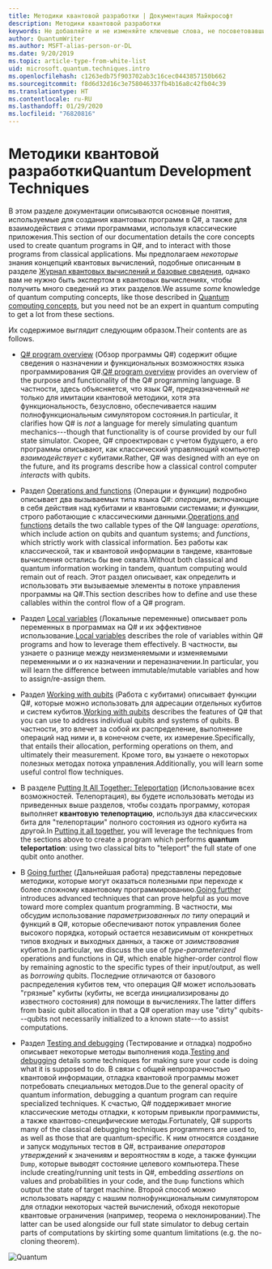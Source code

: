 ```yaml
---
title: Методики квантовой разработки | Документация Майкрософт
description: Методики квантовой разработки
keywords: Не добавляйте и не изменяйте ключевые слова, не посоветовавшись с консультантом SEO.
author: QuantumWriter
ms.author: MSFT-alias-person-or-DL
ms.date: 9/20/2019
ms.topic: article-type-from-white-list
uid: microsoft.quantum.techniques.intro
ms.openlocfilehash: c1263edb75f903702ab3c16cec0443857150b662
ms.sourcegitcommit: f8d6d32d16c3e758046337fb4b16a8c42fb04c39
ms.translationtype: HT
ms.contentlocale: ru-RU
ms.lasthandoff: 01/29/2020
ms.locfileid: "76820816"
---
```

# <a name="quantum-development-techniques"></a><span data-ttu-id="e0ed8-104">Методики квантовой разработки</span><span class="sxs-lookup"><span data-stu-id="e0ed8-104">Quantum Development Techniques</span></span>

<span data-ttu-id="e0ed8-105">В этом разделе документации описываются основные понятия, используемые для создания квантовых программ в Q#, а также для взаимодействия с этими программами, используя классические приложения.</span><span class="sxs-lookup"><span data-stu-id="e0ed8-105">This section of our documentation details the core concepts used to create quantum programs in Q#, and to interact with those programs from classical applications.</span></span>
<span data-ttu-id="e0ed8-106">Мы предполагаем *некоторые* знания концепций квантовых вычислений, подобные описанным в разделе [Журнал квантовых вычислений и базовые сведения](xref:microsoft.quantum.concepts.intro), однако вам не нужно быть экспертом в квантовых вычислениях, чтобы получить много сведений из этих разделов.</span><span class="sxs-lookup"><span data-stu-id="e0ed8-106">We assume *some* knowledge of quantum computing concepts, like those described in [Quantum computing concepts](xref:microsoft.quantum.concepts.intro), but you need not be an expert in quantum computing to get a lot from these sections.</span></span>

<span data-ttu-id="e0ed8-107">Их содержимое выглядит следующим образом.</span><span class="sxs-lookup"><span data-stu-id="e0ed8-107">Their contents are as follows.</span></span>

- <span data-ttu-id="e0ed8-108">[Q# program overview](xref:microsoft.quantum.techniques.file-structure) (Обзор программы Q#) содержит общие сведения о назначении и функциональных возможностях языка программирования Q#.</span><span class="sxs-lookup"><span data-stu-id="e0ed8-108">[Q# program overview](xref:microsoft.quantum.techniques.file-structure) provides an overview of the purpose and functionality of the Q# programming language.</span></span> 
    <span data-ttu-id="e0ed8-109">В частности, здесь объясняется, что язык Q#, предназначенный *не* только для имитации квантовой методики, хотя эта функциональность, безусловно, обеспечивается нашим полнофункциональным симулятором состояния.</span><span class="sxs-lookup"><span data-stu-id="e0ed8-109">In particular, it clarifies how Q# is *not* a language for merely simulating quantum mechanics---though that functionality is of course provided by our full state simulator.</span></span> 
    <span data-ttu-id="e0ed8-110">Скорее, Q# спроектирован с учетом будущего, а его программы описывают, как классический управляющий компьютер *взаимодействует* с кубитами.</span><span class="sxs-lookup"><span data-stu-id="e0ed8-110">Rather, Q# was designed with an eye on the future, and its programs describe how a classical control computer *interacts* with qubits.</span></span> 

- <span data-ttu-id="e0ed8-111">Раздел [Operations and functions](xref:microsoft.quantum.techniques.opsandfunctions) (Операции и функции) подробно описывает два вызываемых типа языка Q#: *операции*, включающие в себя действия над кубитами и квантовыми системами; и *функции*, строго работающие с классическими данными.</span><span class="sxs-lookup"><span data-stu-id="e0ed8-111">[Operations and functions](xref:microsoft.quantum.techniques.opsandfunctions) details the two callable types of the Q# language: *operations*, which include action on qubits and quantum systems; and *functions*, which strictly work with classical information.</span></span> 
    <span data-ttu-id="e0ed8-112">Без работы как классической, так и квантовой информации в тандеме, квантовые вычисления остались бы вне охвата.</span><span class="sxs-lookup"><span data-stu-id="e0ed8-112">Without both classical and quantum information working in tandem, quantum computing would remain out of reach.</span></span> 
    <span data-ttu-id="e0ed8-113">Этот раздел описывает, как определить и использовать эти вызываемые элементы в потоке управления программы на Q#.</span><span class="sxs-lookup"><span data-stu-id="e0ed8-113">This section describes how to define and use these callables within the control flow of a Q# program.</span></span>

- <span data-ttu-id="e0ed8-114">Раздел [Local variables](xref:microsoft.quantum.techniques.local-variables) (Локальные переменные) описывает роль переменных в программах на Q# и их эффективное использование.</span><span class="sxs-lookup"><span data-stu-id="e0ed8-114">[Local variables](xref:microsoft.quantum.techniques.local-variables) describes the role of variables within Q# programs and how to leverage them effectively.</span></span> 
    <span data-ttu-id="e0ed8-115">В частности, вы узнаете о разнице между неизменяемыми и изменяемыми переменными и о их назначении и переназначении.</span><span class="sxs-lookup"><span data-stu-id="e0ed8-115">In particular, you will learn the difference between immutable/mutable variables and how to assign/re-assign them.</span></span>

- <span data-ttu-id="e0ed8-116">Раздел [Working with qubits](xref:microsoft.quantum.techniques.qubits) (Работа с кубитами) описывает функции Q#, которые можно использовать для адресации отдельных кубитов и систем кубитов.</span><span class="sxs-lookup"><span data-stu-id="e0ed8-116">[Working with qubits](xref:microsoft.quantum.techniques.qubits) describes the features of Q# that you can use to address individual qubits and systems of qubits.</span></span> 
    <span data-ttu-id="e0ed8-117">В частности, это влечет за собой их распределение, выполнение операций над ними и, в конечном счете, их измерение.</span><span class="sxs-lookup"><span data-stu-id="e0ed8-117">Specifically, that entails their allocation, performing operations on them, and ultimately their measurement.</span></span> 
    <span data-ttu-id="e0ed8-118">Кроме того, вы узнаете о некоторых полезных методах потока управления.</span><span class="sxs-lookup"><span data-stu-id="e0ed8-118">Additionally, you will learn some useful control flow techniques.</span></span>

- <span data-ttu-id="e0ed8-119">В разделе [Putting It All Together: Teleportation](xref:microsoft.quantum.techniques.puttingittogether) (Использование всех возможностей. Телепортация), вы будете использовать методы из приведенных выше разделов, чтобы создать программу, которая выполняет **квантовую телепортацию**, используя два классических бита для "телепортации" полного состояния из одного кубита на другой.</span><span class="sxs-lookup"><span data-stu-id="e0ed8-119">In [Putting it all together](xref:microsoft.quantum.techniques.puttingittogether), you will leverage the techniques from the sections above to create a program which performs **quantum teleportation**: using two classical bits to "teleport" the full state of one qubit onto another.</span></span>

- <span data-ttu-id="e0ed8-120">В [Going further](xref:microsoft.quantum.techniques.going-further) (Дальнейшая работа) представлены передовые методики, которые могут оказаться полезными при переходе к более сложному квантовому программированию.</span><span class="sxs-lookup"><span data-stu-id="e0ed8-120">[Going further](xref:microsoft.quantum.techniques.going-further) introduces advanced techniques that can prove helpful as you move toward more complex quantum programming.</span></span> 
    <span data-ttu-id="e0ed8-121">В частности, мы обсудим использование *параметризованных по типу* операций и функций в Q#, которые обеспечивают поток управления более высокого порядка, который остается независимым от конкретных типов входных и выходных данных, а также от *заимствования* кубитов.</span><span class="sxs-lookup"><span data-stu-id="e0ed8-121">In particular, we discuss the use of *type-parameterized* operations and functions in Q#, which enable higher-order control flow by remaining agnostic to the specific types of their input/output, as well as *borrowing* qubits.</span></span> 
    <span data-ttu-id="e0ed8-122">Последние отличаются от базового распределения кубитов тем, что операция Q# может использовать "грязные" кубиты (кубиты, не всегда инициализированы до известного состояния) для помощи в вычислениях.</span><span class="sxs-lookup"><span data-stu-id="e0ed8-122">The latter differs from basic qubit allocation in that a Q# operation may use "dirty" qubits---qubits not necessarily initialized to a known state---to assist computations.</span></span>

- <span data-ttu-id="e0ed8-123">Раздел [Testing and debugging](xref:microsoft.quantum.techniques.testing-and-debugging) (Тестирование и отладка) подробно описывает некоторые методы выполнения кода.</span><span class="sxs-lookup"><span data-stu-id="e0ed8-123">[Testing and debugging](xref:microsoft.quantum.techniques.testing-and-debugging) details some techniques for making sure your code is doing what it is supposed to do.</span></span> 
    <span data-ttu-id="e0ed8-124">В связи с общей непрозрачностью квантовой информации, отладка квантовой программы может потребовать специальных методов.</span><span class="sxs-lookup"><span data-stu-id="e0ed8-124">Due to the general opacity of quantum information, debugging a quantum program can require specialized techniques.</span></span> 
    <span data-ttu-id="e0ed8-125">К счастью, Q# поддерживает многие классические методы отладки, к которым привыкли программисты, а также квантово-специфические методы.</span><span class="sxs-lookup"><span data-stu-id="e0ed8-125">Fortunately, Q# supports many of the classical debugging techniques programmers are used to, as well as those that are quantum-specific.</span></span> <span data-ttu-id="e0ed8-126">К ним относятся создание и запуск модульных тестов в Q#, встраивание *операторов утверждений* к значениям и вероятностям в коде, а также функции `Dump`, которые выводят состояние целевого компьютера.</span><span class="sxs-lookup"><span data-stu-id="e0ed8-126">These include creating/running unit tests in Q#, embedding *assertions* on values and probabilities in your code, and the `Dump` functions which output the state of target machine.</span></span> 
    <span data-ttu-id="e0ed8-127">Второй способ можно использовать наряду с нашим полнофункциональным симулятором для отладки некоторых частей вычислений, обходя некоторые квантовые ограничения (например, теорема о неклонировании).</span><span class="sxs-lookup"><span data-stu-id="e0ed8-127">The latter can be used alongside our full state simulator to debug certain parts of computations by skirting some quantum limitations (e.g. the no-cloning theorem).</span></span>


![Quantum](~/media/mobius_strip_preview.png)
